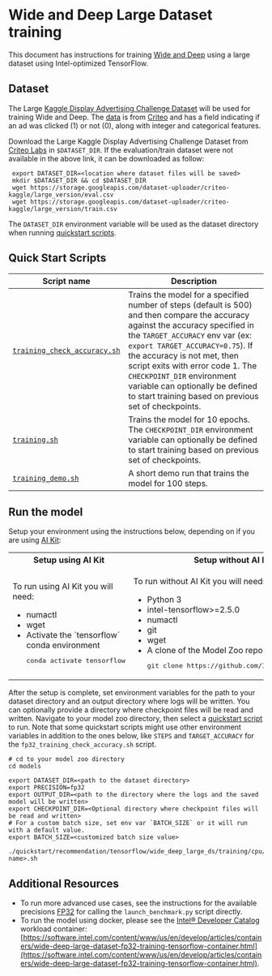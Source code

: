 <!--- 0. Title -->
# Wide and Deep Large Dataset training

<!-- 10. Description -->

This document has instructions for training [Wide and Deep](https://arxiv.org/pdf/1606.07792.pdf)
using a large dataset using Intel-optimized TensorFlow.


<!--- 30. Datasets -->
## Dataset

The Large [Kaggle Display Advertising Challenge Dataset](https://www.kaggle.com/c/criteo-display-ad-challenge/data)
will be used for training Wide and Deep. The [data](https://www.kaggle.com/c/criteo-display-ad-challenge/data) is from
[Criteo](https://www.criteo.com) and has a field indicating if an ad was
clicked (1) or not (0), along with integer and categorical features.

Download the Large Kaggle Display Advertising Challenge Dataset from [Criteo Labs](http://labs.criteo.com/2014/02/kaggle-display-advertising-challenge-dataset/) in `$DATASET_DIR`.
If the evaluation/train dataset were not available in the above link, it can be downloaded as follow:
   ```
    export DATASET_DIR=<location where dataset files will be saved>
    mkdir $DATASET_DIR && cd $DATASET_DIR
    wget https://storage.googleapis.com/dataset-uploader/criteo-kaggle/large_version/eval.csv
    wget https://storage.googleapis.com/dataset-uploader/criteo-kaggle/large_version/train.csv
   ```
The `DATASET_DIR` environment variable will be used as the dataset directory when running [quickstart scripts](#quick-start-scripts).

<!--- 40. Quick Start Scripts -->
## Quick Start Scripts

| Script name | Description |
|-------------|-------------|
| [`training_check_accuracy.sh`](/quickstart/recommendation/tensorflow/wide_deep_large_ds/training/cpu/training_check_accuracy.sh) | Trains the model for a specified number of steps (default is 500) and then compare the accuracy against the accuracy specified in the `TARGET_ACCURACY` env var (ex: `export TARGET_ACCURACY=0.75`). If the accuracy is not met, then script exits with error code 1. The `CHECKPOINT_DIR` environment variable can optionally be defined to start training based on previous set of checkpoints. |
| [`training.sh`](/quickstart/recommendation/tensorflow/wide_deep_large_ds/training/cpu/training.sh) | Trains the model for 10 epochs. The `CHECKPOINT_DIR` environment variable can optionally be defined to start training based on previous set of checkpoints. |
| [`training_demo.sh`](/quickstart/recommendation/tensorflow/wide_deep_large_ds/training/cpu/training_demo.sh) | A short demo run that trains the model for 100 steps. |

<!--- 50. AI Kit -->
## Run the model

Setup your environment using the instructions below, depending on if you are
using [AI Kit](/docs/general/tensorflow/AIKit.md):

<table>
  <tr>
    <th>Setup using AI Kit</th>
    <th>Setup without AI Kit</th>
  </tr>
  <tr>
    <td>
      <p>To run using AI Kit you will need:</p>
      <ul>
        <li>numactl
        <li>wget
        <li>Activate the `tensorflow` conda environment
        <pre>conda activate tensorflow</pre>
      </ul>
    </td>
    <td>
      <p>To run without AI Kit you will need:</p>
      <ul>
        <li>Python 3
        <li>intel-tensorflow>=2.5.0
        <li>numactl
        <li>git
        <li>wget
        <li>A clone of the Model Zoo repo<br />
        <pre>git clone https://github.com/IntelAI/models.git</pre>
      </ul>
    </td>
  </tr>
</table>

After the setup is complete, set environment variables for the path to your
dataset directory and an output directory where logs will be written. You can
optionally provide a directory where checkpoint files will be read and
written. Navigate to your model zoo directory, then select a
[quickstart script](#quick-start-scripts) to run. Note that some quickstart
scripts might use other environment variables in addition to the ones below,
like `STEPS` and `TARGET_ACCURACY` for the `fp32_training_check_accuracy.sh` script.
```
# cd to your model zoo directory
cd models

export DATASET_DIR=<path to the dataset directory>
export PRECISION=fp32
export OUTPUT_DIR=<path to the directory where the logs and the saved model will be written>
export CHECKPOINT_DIR=<Optional directory where checkpoint files will be read and written>
# For a custom batch size, set env var `BATCH_SIZE` or it will run with a default value.
export BATCH_SIZE=<customized batch size value>

./quickstart/recommendation/tensorflow/wide_deep_large_ds/training/cpu/<script name>.sh
```

<!--- 90. Resource Links-->
## Additional Resources

* To run more advanced use cases, see the instructions for the available precisions [FP32](fp32/Advanced.md) [<int8 precision>](<int8 advanced readme link>) [<bfloat16 precision>](<bfloat16 advanced readme link>) for calling the `launch_benchmark.py` script directly.
* To run the model using docker, please see the [Intel® Developer Catalog](http://software.intel.com/containers)
  workload container:<br />
  [https://software.intel.com/content/www/us/en/develop/articles/containers/wide-deep-large-dataset-fp32-training-tensorflow-container.html](https://software.intel.com/content/www/us/en/develop/articles/containers/wide-deep-large-dataset-fp32-training-tensorflow-container.html).
